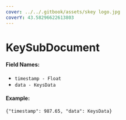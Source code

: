```yaml
---
cover: ../../.gitbook/assets/skey logo.jpg
coverY: 43.58296622613803
---
```


# KeySubDocument

#### Field Names:

* `timestamp - Float`
* `data - KeysData`

#### Example:

`{"timestamp": 987.65, "data": KeysData}`
